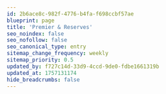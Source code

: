 ```yaml
---
id: 2b6ace8c-982f-4776-b4fa-f698ccbf57ae
blueprint: page
title: 'Premier & Reserves'
seo_noindex: false
seo_nofollow: false
seo_canonical_type: entry
sitemap_change_frequency: weekly
sitemap_priority: 0.5
updated_by: f727c14d-33d9-4ccd-9de0-fdbe1661319b
updated_at: 1757131174
hide_breadcrumbs: false
---
```

